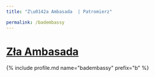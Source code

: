 ```yaml
---
title: "Z\u0142a Ambasada  | Patromierz"

permalink: /badembassy
---
```


# [Zła Ambasada ](https://patronite.pl/badembassy)

{% include profile.md name="badembassy" prefix="b" %}
